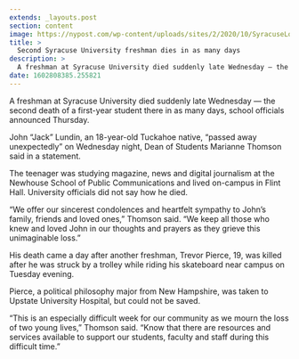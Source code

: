 ```yaml
--- 
extends: _layouts.post 
section: content 
image: https://nypost.com/wp-content/uploads/sites/2/2020/10/SyracuseLogo.jpg?quality=90&strip=all&w=1200 
title: > 
  Second Syracuse University freshman dies in as many days 
description: > 
  A freshman at Syracuse University died suddenly late Wednesday — the second death of a first-year student there in as many days, school officials announced Thursday.John “Jack” Lundin, an 18-year-old Tuckahoe native, “passed away unexpectedly” on Wednesday night, Dean of Students Marianne Thomson said in a statement.University officials did not say how he died.Pierce, a political philosophy major from New Hampshire, was taken to Upstate University Hospital, but could not be saved.“This is an especially difficult week for our community as we mourn the loss of two young lives,” Thomson said. 
date: 1602808385.255821 
--- 
```

A freshman at Syracuse University died suddenly late Wednesday — the second death of a first-year student there in as many days, school officials announced Thursday.

John “Jack” Lundin, an 18-year-old Tuckahoe native, “passed away unexpectedly” on Wednesday night, Dean of Students Marianne Thomson said in a statement.

The teenager was studying magazine, news and digital journalism at the Newhouse School of Public Communications and lived on-campus in Flint Hall. University officials did not say how he died.

“We offer our sincerest condolences and heartfelt sympathy to John’s family, friends and loved ones,” Thomson said. “We keep all those who knew and loved John in our thoughts and prayers as they grieve this unimaginable loss.”

His death came a day after another freshman, Trevor Pierce, 19, was killed after he was struck by a trolley while riding his skateboard near campus on Tuesday evening.

Pierce, a political philosophy major from New Hampshire, was taken to Upstate University Hospital, but could not be saved.

“This is an especially difficult week for our community as we mourn the loss of two young lives,” Thomson said. “Know that there are resources and services available to support our students, faculty and staff during this difficult time.”